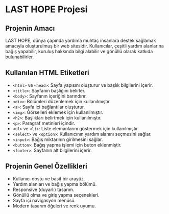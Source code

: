 # LAST HOPE Projesi

## Projenin Amacı
LAST HOPE, dünya çapında yardıma muhtaç insanlara destek sağlamak amacıyla oluşturulmuş bir web sitesidir. Kullanıcılar, çeşitli yardım alanlarına bağış yapabilir, kuruluş hakkında bilgi alabilir ve gönüllü olarak katkıda bulunabilirler.

## Kullanılan HTML Etiketleri
- `<html>` ve `<head>`: Sayfa yapısını oluşturur ve başlık bilgilerini içerir.
- `<title>`: Sayfanın başlığını belirler.
- `<body>`: Sayfanın içeriğini barındırır.
- `<div>`: Bölümleri düzenlemek için kullanılmıştır.
- `<a>`: Sayfa içi bağlantılar oluşturur.
- `<img>`: Görselleri eklemek için kullanılmıştır.
- `<h2>`: Başlıkları belirtmek için kullanılmıştır.
- `<p>`: Paragraf metinleri içindir.
- `<ul>` ve `<li>`: Liste elemanlarını göstermek için kullanılmıştır.
- `<select>` ve `<option>`: Kullanıcının yardım alanını seçmesini sağlar.
- `<input>`: Bağış miktarının girilmesini sağlar.
- `<button>`: Bağış yapma işlemi için buton eklenmiştir.
- `<footer>`: Sayfanın alt bilgilerini içerir.

## Projenin Genel Özellikleri
- Kullanıcı dostu ve basit bir arayüz.
- Yardım alanları ve bağış yapma bölümü.
- Responsive (duyarlı) tasarım.
- Gönüllü olma ve giriş yapma seçenekleri.
- Sayfa içi navigasyon menüsü.
- Modern tasarım öğeleri ve renk uyumu.

